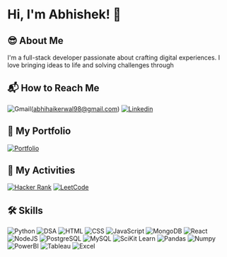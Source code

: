 
# Hi, I'm Abhishek! 👋


## 😎 About Me
I'm a full-stack developer passionate about crafting digital experiences. I love bringing ideas to life and solving challenges through


## 📬 How to Reach Me
![Gmail](https://img.shields.io/badge/Gmail-EA4335?style=for-the-badge&logo=gmail&logoColor=white)(abhihaikerwal98@gmail.com)
[![Linkedin](https://img.shields.io/badge/linkedin-0A66C2?style=for-the-badge&logo=linkedin&logoColor=white)](https://in.linkedin.com/in/abhishek-haikerwal-a827781a0)



## 💼 My Portfolio
[![Portfolio](https://img.shields.io/badge/My_Portfolio-000?style=for-the-badge&logo=ko-fi&logoColor=white)](https://github.com/haikerwalabhishek)



## 🚀 My Activities
[![Hacker Rank](https://img.shields.io/badge/Hacker_Rank-00EA64?style=for-the-badge&logo=hackerrank&logoColor=white)](https://www.hackerrank.com/profile/abhihaikerwal37)
[![LeetCode](https://img.shields.io/badge/LeetCode-FFA116?style=for-the-badge&logo=leetcode&logoColor=white)](https://leetcode.com/haikerwal/)



## 🛠 Skills
 ![Python](https://img.shields.io/badge/Python-3776AB?style=for-the-badge&logo=python&logoColor=white)
 ![DSA](https://img.shields.io/badge/DSA_in_Python-006600?style=for-the-badge)
 ![HTML](https://img.shields.io/badge/HTML-E34F26?style=for-the-badge&logo=html5&logoColor=white)
 ![CSS](https://img.shields.io/badge/CSS-1572B6?style=for-the-badge&logo=css3&logoColor=white)
 ![JavaScript](https://img.shields.io/badge/JavaScript-F7DF1E?style=for-the-badge&logo=javascript&logoColor=white)
 ![MongoDB](https://img.shields.io/badge/MongoDB-47A248?style=for-the-badge&logo=mongodb&logoColor=white)
 ![React](https://img.shields.io/badge/React-61DAFB?style=for-the-badge&logo=react&logoColor=white)
 ![NodeJS](https://img.shields.io/badge/NodeJS-339933?style=for-the-badge&logo=nodejs&logoColor=white)
 ![PostgreSQL](https://img.shields.io/badge/PostgreSQL-4169E1?style=for-the-badge&logo=postgresql&logoColor=white)
 ![MySQL](https://img.shields.io/badge/MySQL-4169E1?style=for-the-badge&logo=mysql&logoColor=white)
 ![SciKit Learn](https://img.shields.io/badge/SciKit_Learn-F7931E?style=for-the-badge&logo=scikitlearn&logoColor=white)
 ![Pandas](https://img.shields.io/badge/Pandas-150458?style=for-the-badge&logo=pandas&logoColor=white)
 ![Numpy](https://img.shields.io/badge/Numpy-013243?style=for-the-badge&logo=numpy&logoColor=white) 
 ![PowerBI](https://img.shields.io/badge/PowerBI-F2C811?style=for-the-badge&logo=powerbi&logoColor=white) 
 ![Tableau](https://img.shields.io/badge/Tableau-E97627?style=for-the-badge&logo=tableau&logoColor=white)
 ![Excel](https://img.shields.io/badge/Excel-217346?style=for-the-badge&logo=excel&logoColor=white)
